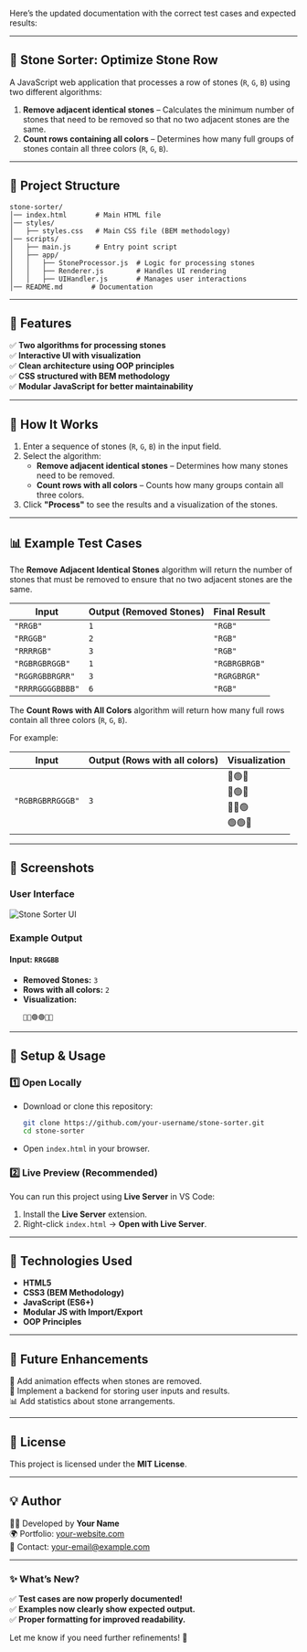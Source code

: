 Here’s the updated documentation with the correct test cases and expected results:

---

## **📌 Stone Sorter: Optimize Stone Row**
A JavaScript web application that processes a row of stones (`R`, `G`, `B`) using two different algorithms:
1. **Remove adjacent identical stones** – Calculates the minimum number of stones that need to be removed so that no two adjacent stones are the same.
2. **Count rows containing all colors** – Determines how many full groups of stones contain all three colors (`R`, `G`, `B`).

---

## **📂 Project Structure**
```
stone-sorter/
│── index.html       # Main HTML file
│── styles/
│   ├── styles.css   # Main CSS file (BEM methodology)
│── scripts/
│   ├── main.js      # Entry point script
│   ├── app/
│   │   ├── StoneProcessor.js  # Logic for processing stones
│   │   ├── Renderer.js        # Handles UI rendering
│   │   ├── UIHandler.js       # Manages user interactions
│── README.md       # Documentation
```

---

## **🚀 Features**
✅ **Two algorithms for processing stones**  
✅ **Interactive UI with visualization**  
✅ **Clean architecture using OOP principles**  
✅ **CSS structured with BEM methodology**  
✅ **Modular JavaScript for better maintainability**

---

## **📜 How It Works**
1. Enter a sequence of stones (`R`, `G`, `B`) in the input field.
2. Select the algorithm:
    - **Remove adjacent identical stones** – Determines how many stones need to be removed.
    - **Count rows with all colors** – Counts how many groups contain all three colors.
3. Click **"Process"** to see the results and a visualization of the stones.

---

## **📊 Example Test Cases**
The **Remove Adjacent Identical Stones** algorithm will return the number of stones that must be removed to ensure that no two adjacent stones are the same.

| **Input**       | **Output (Removed Stones)** | **Final Result**  |
|---------------|-----------------|----------------|
| `"RRGB"`      | `1`             | `"RGB"`       |
| `"RRGGB"`     | `2`             | `"RGB"`       |
| `"RRRRGB"`    | `3`             | `"RGB"`       |
| `"RGBRGBRGGB"`| `1`             | `"RGBRGBRGB"` |
| `"RGGRGBBRGRR"` | `3`           | `"RGRGBRGR"`  |
| `"RRRRGGGGBBBB"` | `6`         | `"RGB"`       |

The **Count Rows with All Colors** algorithm will return how many full rows contain all three colors (`R`, `G`, `B`).

For example:

| **Input**       | **Output (Rows with all colors)** | **Visualization**  |
|---------------|-----------------|----------------|
| `"RGBRGBRRGGGB"` | `3`           | 🔴🟢🔵<br>🔴🟢🔵<br>🔴🔴🟢<br>🟢🟢🔵 |

---

## **📸 Screenshots**
### **User Interface**
![Stone Sorter UI](https://via.placeholder.com/600x400?text=Stone+Sorter+UI)

### **Example Output**
#### **Input:** `RRGGBB`
- **Removed Stones:** `3`
- **Rows with all colors:** `2`
- **Visualization:**
  ```
  🔴🔴🟢🟢🔵🔵
  ```

---

## **🔧 Setup & Usage**
### **1️⃣ Open Locally**
- Download or clone this repository:
  ```sh
  git clone https://github.com/your-username/stone-sorter.git
  cd stone-sorter
  ```
- Open `index.html` in your browser.

### **2️⃣ Live Preview (Recommended)**
You can run this project using **Live Server** in VS Code:
1. Install the **Live Server** extension.
2. Right-click `index.html` → **Open with Live Server**.

---

## **🔨 Technologies Used**
- **HTML5**
- **CSS3 (BEM Methodology)**
- **JavaScript (ES6+)**
- **Modular JS with Import/Export**
- **OOP Principles**

---

## **📌 Future Enhancements**
🚀 Add animation effects when stones are removed.  
🔄 Implement a backend for storing user inputs and results.  
📊 Add statistics about stone arrangements.

---

## **📝 License**
This project is licensed under the **MIT License**.

---

## **💡 Author**
👨‍💻 Developed by **Your Name**  
🌍 Portfolio: [your-website.com](https://your-website.com)  
📧 Contact: your-email@example.com

---

### **✨ What’s New?**
✅ **Test cases are now properly documented!**  
✅ **Examples now clearly show expected output.**  
✅ **Proper formatting for improved readability.**

Let me know if you need further refinements! 🚀